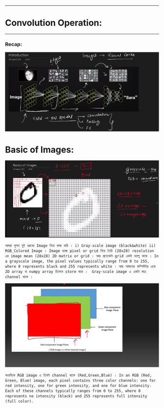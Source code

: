 
---

# Convolution Operation:

---

### Recap:

![Alt text](image-237.png)


# Basic of Images:

![Alt text](image-238.png)

`আমরা মূলত দুই ধরনের Image নিয়ে কাজ করি । i) Gray-scale image (black&white) ii) RGB_Colored Image । Image হচ্ছে pixel or grid নিয়ে তৈরি (28x28) resolution এর image mean (28x28) 2D matrix or grid । আর প্রত্যেকটা grid একটা ভ্যালু থাকে । In a grayscale image, the pixel values typically range from 0 to 255, where 0 represents black and 255 represents white । আর আমাদের কম্পিউটার একে 2D array বা numpy array হিসেবে store করে ।  Gray-scale image এ একটা মাত্র channel থাকে । `


![Alt text](image-239.png)


`অন্যদিকে RGB image এ তিনটা channel থাকে (Red,Green,Blue) । In an RGB (Red, Green, Blue) image, each pixel contains three color channels: one for red intensity, one for green intensity, and one for blue intensity. Each of these channels typically ranges from 0 to 255, where 0 represents no intensity (black) and 255 represents full intensity (full color).`





